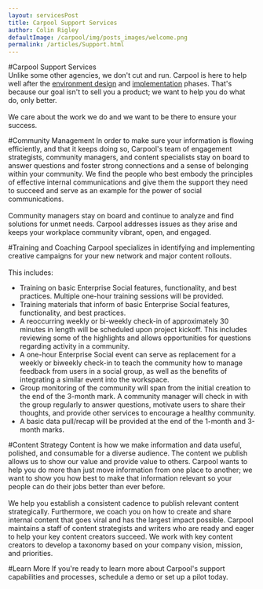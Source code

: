 ```yaml
---
layout: servicesPost
title: Carpool Support Services
author: Colin Rigley
defaultImage: /carpool/img/posts_images/welcome.png
permalink: /articles/Support.html
---
```

#Carpool Support Services  
Unlike some other agencies, we don't cut and run. Carpool is here to help well after the [environment design](/articles/Environment-Design.html "Environment Design") and [implementation](/articles/Implementation.html "Implementation Strategy") phases. That's because our goal isn't to sell you a product; we want to help you do what do, only better.
<br><br>
We care about the work we do and we want to be there to ensure your success.  

#Community Management
In order to make sure your information is flowing efficiently, and that it keeps doing so, Carpool's team of engagement strategists, community managers, and content specialists stay on board to answer questions and foster strong connections and a sense of belonging within your community. We find the people who best embody the principles of effective internal communications and give them the support they need to succeed and serve as an example for the power of social communications.
<br><br>
Community managers stay on board and continue to analyze and find solutions for unmet needs. Carpool addresses issues as they arise and keeps your workplace community vibrant, open, and engaged.  

#Training and Coaching
Carpool specializes in identifying and implementing creative campaigns for your new network and major content rollouts. 
<br><br>
This includes:

+   Training on basic Enterprise Social features, functionality, and best practices. Multiple one-hour training sessions will be provided.
+   Training materials that inform of basic Enterprise Social features, functionality, and best practices.
+   A reoccurring weekly or bi-weekly check-in of approximately 30 minutes in length will be scheduled upon project kickoff. This includes reviewing some of the highlights and allows opportunities for questions regarding activity in a community.
+   A one-hour Enterprise Social event can serve as replacement for a weekly or biweekly check-in to teach the community how to manage feedback from users in a social group, as well as the benefits of integrating a similar event into the workspace.
+   Group monitoring of the community will span from the initial creation to the end of the 3-month mark. A community manager will check in with the group regularly to answer questions, motivate users to share their thoughts, and provide other services to encourage a healthy community.
+   A basic data pull/recap will be provided at the end of the 1-month and 3-month marks.
 
#Content Strategy
Content is how we make information and data useful, polished, and consumable for a diverse audience. The content we publish allows us to show our value and provide value to others. Carpool wants to help you do more than just move information from one place to another; we want to show you how best to make that information relevant so your people can do their jobs better than ever before.
<br><br>
We help you establish a consistent cadence to publish relevant content strategically. Furthermore, we coach you on how to create and share internal content that goes viral and has the largest impact possible. Carpool maintains a staff of content strategists and writers who are ready and eager to help your key content creators succeed. We work with key content creators to develop a taxonomy based on your company vision, mission, and priorities.  

#Learn More
If you're ready to learn more about Carpool's support capabilities and processes, schedule a demo or set up a pilot today.
